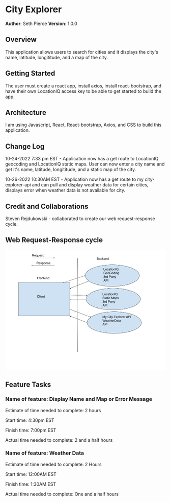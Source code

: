 # City Explorer

**Author**: Seth Pierce
**Version**: 1.0.0

## Overview
<!-- Provide a high level overview of what this application is and why you are building it, beyond the fact that it's an assignment for this class. (i.e. What's your problem domain?) -->
This application allows users to search for cities and it displays the city's name, latitude, longititude, and a map of the city.

## Getting Started
<!-- What are the steps that a user must take in order to build this app on their own machine and get it running? -->
The user must create a react app, install axios, install react-bootstrap, and have their own LocationIQ access key to be able to get started to build the app.

## Architecture
<!-- Provide a detailed description of the application design. What technologies (languages, libraries, etc) you're using, and any other relevant design information. -->

I am using Javascript, React, React-bootstrap, Axios, and CSS to build this application.

## Change Log
<!-- Use this area to document the iterative changes made to your application as each feature is successfully implemented. Use time stamps. Here's an example:

01-01-2001 4:59pm - Application now has a fully-functional express server, with a GET route for the location resource. -->

10-24-2022 7:33 pm EST - Application now has a get route to LocationIQ geocoding and LocationIQ static maps. User can now enter a city name and get it's name, latitude, longititude, and a static map of the city.

10-26-2022 10:30AM EST - Application now has a get route to my city-explorer-api and can pull and display weather data for certain cities, displays error when weather data is not available for city.

## Credit and Collaborations

Steven Rejdukowski - collaborated to create our web request-response cycle.

## Web Request-Response cycle

![web-response cycle](request-response.jpg)

## Feature Tasks

### Name of feature: Display Name and Map or Error Message

Estimate of time needed to complete: 2 hours

Start time: 4:30pm EST

Finish time: 7:00pm EST

Actual time needed to complete: 2 and a half hours

### Name of feature: Weather Data

Estimate of time needed to complete: 2 Hours

Start time: 12:00AM EST

Finish time: 1:30AM EST

Actual time needed to complete: One and a half hours
